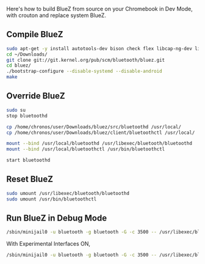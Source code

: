 Here's how to build BlueZ from source on your Chromebook in Dev Mode, with crouton and replace system BlueZ.

## Compile BlueZ

```bash
sudo apt-get -y install autotools-dev bison check flex libcap-ng-dev libdbus-glib-1-dev libglib2.0-dev libical-dev libreadline-dev libudev-dev libdw-dev clang lcov
cd ~/Downloads/
git clone git://git.kernel.org/pub/scm/bluetooth/bluez.git
cd bluez/
./bootstrap-configure --disable-systemd --disable-android
make
```

## Override BlueZ

```bash
sudo su
stop bluetoothd

cp /home/chronos/user/Downloads/bluez/src/bluetoothd /usr/local/
cp /home/chronos/user/Downloads/bluez/client/bluetoothctl /usr/local/

mount --bind /usr/local/bluetoothd /usr/libexec/bluetooth/bluetoothd
mount --bind /usr/local/bluetoothctl /usr/bin/bluetoothctl

start bluetoothd
```

## Reset BlueZ

```bash
sudo umount /usr/libexec/bluetooth/bluetoothd 
sudo umount /usr/bin/bluetoothctl
```

## Run BlueZ in Debug Mode

```bash
/sbin/minijail0 -u bluetooth -g bluetooth -G -c 3500 -- /usr/libexec/bluetooth/bluetoothd -d --nodetach
```

With Experimental Interfaces ON,

```bash
/sbin/minijail0 -u bluetooth -g bluetooth -G -c 3500 -- /usr/libexec/bluetooth/bluetoothd -d -E --nodetach
```
